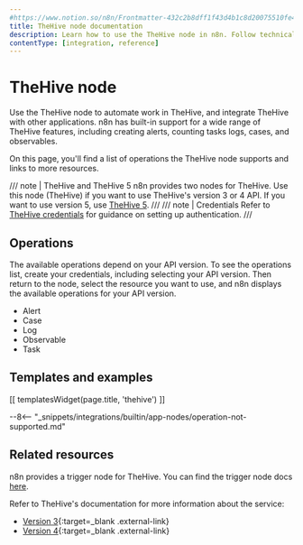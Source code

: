 ```yaml
---
#https://www.notion.so/n8n/Frontmatter-432c2b8dff1f43d4b1c8d20075510fe4
title: TheHive node documentation
description: Learn how to use the TheHive node in n8n. Follow technical documentation to integrate TheHive node into your workflows.
contentType: [integration, reference]
---
```


# TheHive node

Use the TheHive node to automate work in TheHive, and integrate TheHive with other applications. n8n has built-in support for a wide range of TheHive features, including creating alerts, counting tasks logs, cases, and observables. 

On this page, you'll find a list of operations the TheHive node supports and links to more resources.

/// note | TheHive and TheHive 5
n8n provides two nodes for TheHive. Use this node (TheHive) if you want to use TheHive's version 3 or 4 API. If you want to use version 5, use [TheHive 5](/integrations/builtin/app-nodes/n8n-nodes-base.thehive5.md).
///
/// note | Credentials
Refer to [TheHive credentials](/integrations/builtin/credentials/thehive.md) for guidance on setting up authentication. 
///

## Operations

The available operations depend on your API version. To see the operations list, create your credentials, including selecting your API version. Then return to the node, select the resource you want to use, and n8n displays the available operations for your API version. 

* Alert
* Case
* Log
* Observable
* Task

## Templates and examples

<!-- see https://www.notion.so/n8n/Pull-in-templates-for-the-integrations-pages-37c716837b804d30a33b47475f6e3780 -->
[[ templatesWidget(page.title, 'thehive') ]]

--8<-- "_snippets/integrations/builtin/app-nodes/operation-not-supported.md"

## Related resources

n8n provides a trigger node for TheHive. You can find the trigger node docs [here](/integrations/builtin/trigger-nodes/n8n-nodes-base.thehivetrigger.md).

Refer to TheHive's documentation for more information about the service:

* [Version 3](http://docs.thehive-project.org/thehive/legacy/thehive3/api/){:target=_blank .external-link}
* [Version 4](http://docs.thehive-project.org/cortex/api/api-guide/){:target=_blank .external-link}
